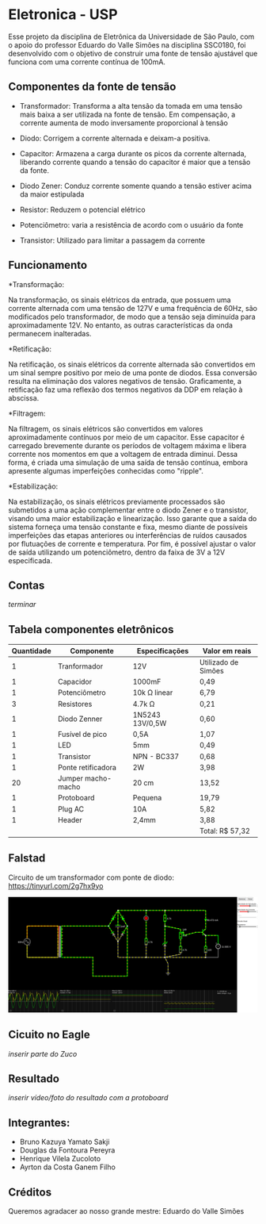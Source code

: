 # Eletronica - USP
Esse projeto da disciplina de Eletrônica da Universidade de São Paulo, com o apoio do professor Eduardo do Valle Simões  na disciplina SSC0180, foi desenvolvido com o objetivo de construir uma fonte de tensão ajustável que funciona com uma corrente contínua de 100mA.

## Componentes da fonte de tensão

* Transformador: Transforma a alta tensão da tomada em uma tensão mais baixa a ser utilizada na fonte de tensão. Em compensação, a corrente aumenta de modo inversamente proporcional à tensão

* Diodo: Corrigem a corrente alternada e deixam-a positiva.

* Capacitor: Armazena a carga durante os picos da corrente alternada, liberando corrente quando a tensão do capacitor é maior que a tensão da fonte.

* Diodo Zener: Conduz corrente somente quando a tensão estiver acima da maior estipulada

* Resistor: Reduzem o potencial elétrico

* Potenciômetro: varia a resistência de acordo com o usuário da fonte

* Transistor: Utilizado para limitar a passagem da corrente

 ## Funcionamento 
 
*Transformação:

Na transformação, os sinais elétricos da entrada, que possuem uma corrente alternada com uma tensão de 127V e uma frequência de 60Hz, são modificados pelo transformador, de modo que a tensão seja diminuída para aproximadamente 12V. No entanto, as outras características da onda permanecem inalteradas.

*Retificação:

Na retificação, os sinais elétricos da corrente alternada são convertidos em um sinal sempre positivo por meio de uma ponte de diodos. Essa conversão resulta na eliminação dos valores negativos de tensão. Graficamente, a retificação faz uma reflexão dos termos negativos da DDP em relação à abscissa.

*Filtragem:

Na filtragem, os sinais elétricos são convertidos em valores aproximadamente contínuos por meio de um capacitor. Esse capacitor é carregado brevemente durante os períodos de voltagem máxima e libera corrente nos momentos em que a voltagem de entrada diminui. Dessa forma, é criada uma simulação de uma saída de tensão contínua, embora apresente algumas imperfeições conhecidas como "ripple".

*Estabilização:

Na estabilização, os sinais elétricos previamente processados são submetidos a uma ação complementar entre o diodo Zener e o transistor, visando uma maior estabilização e linearização. Isso garante que a saída do sistema forneça uma tensão constante e fixa, mesmo diante de possíveis imperfeições das etapas anteriores ou interferências de ruídos causados por flutuações de corrente e temperatura. Por fim, é possível ajustar o valor de saída utilizando um potenciômetro, dentro da faixa de 3V a 12V especificada.


## Contas

_terminar_

## Tabela componentes eletrônicos

| Quantidade  | Componente | Especificações  | Valor em reais |
| ------------- | ------------- | ------------- | ------------- |
| 1  | Tranformador  | 12V | Utilizado de Simões  |
| 1 | Capacidor | 1000mF | 0,49  |
| 1  | Potenciômetro | 10k Ω linear | 6,79  |
| 3  | Resistores | 4.7k Ω  | 0,21  |
| 1  | Diodo Zenner | 1N5243 13V/0,5W  | 0,60  |
| 1 | Fusível de pico | 0,5A  | 1,07  |
| 1 | LED | 5mm  | 0,49  |
| 1 | Transistor | NPN - BC337  | 0,68 |
| 1 | Ponte retificadora | 2W  | 3,98  |
| 20 | Jumper macho-macho | 20 cm  | 13,52  |
| 1 | Protoboard | Pequena  | 19,79 |
| 1 | Plug AC | 10A  | 5,82  |
| 1 | Header | 2,4mm  | 3,88  |
|  |  |  | Total: R$ 57,32 |


## Falstad
Circuito de um transformador com ponte de diodo: https://tinyurl.com/2g7hx9yo

![alt text](https://github.com/A1RT0N/Eletr-nica/blob/main/2023-06-24_20-12.png?raw=true)

## Cicuito no Eagle

_inserir parte do Zuco_


## Resultado
_inserir vídeo/foto do resultado com a protoboard_

## Integrantes:
* Bruno Kazuya Yamato Sakji
* Douglas da Fontoura Pereyra
* Henrique Vilela Zucoloto
* Ayrton da Costa Ganem Filho

## Créditos
Queremos agradacer ao nosso grande mestre: Eduardo do Valle Simões

